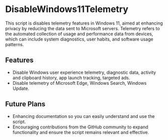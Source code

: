 # DisableWindows11Telemetry

This script is disables telemetry features in Windows 11, aimed at enhancing privacy by reducing the data sent to Microsoft servers. Telemetry refers to the automated collection of usage and performance data from devices, which can include system diagnostics, user habits, and software usage patterns.

## Features
- Disable Windows user experience telemetry, diagnostic data, activity and clipboard history, app launch tracking, targeted ads.
- Disable telemetry of Microsoft Edge, Windows Search, Windows Update.

## Future Plans
- Enhancing documentation so you can easily understand and use the script.
- Encouraging contributions from the GitHub community to expand functionality and ensure the script remains relevant and effective.

